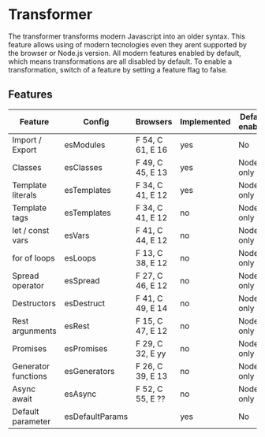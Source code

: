 Transformer
===========

The transformer transforms modern Javascript into an older syntax. This feature allows using of modern tecnologies even they arent supported by the browser or Node.js version. All modern features enabled by default, which means transformations are all disabled by default. To enable a transformation, switch of a feature by setting a feature flag to false.

Features
--------

| Feature             | Config             | Browsers         | Implemented | Default enabled |
| ------------------- | ------------------ | ---------------- | ----------- | --------------- |
| Import / Export     | esModules          | F 54, C 61, E 16 | yes         | No              |
| Classes             | esClasses          | F 49, C 45, E 13 | yes         | NodeJS only     |
| Template literals   | esTemplates        | F 34, C 41, E 12 | yes         | NodeJS only     |
| Template tags       | esTemplates        | F 34, C 41, E 12 | no          | NodeJS only     |
| let / const vars    | esVars             | F 41, C 44, E 12 | no          | NodeJS only     |
| for of loops        | esLoops            | F 13, C 38, E 12 | no          | NodeJS only     |
| Spread operator     | esSpread           | F 27, C 46, E 12 | no          | NodeJS only     |
| Destructors         | esDestruct         | F 41, C 49, E 14 | no          | NodeJS only     |
| Rest argunments     | esRest             | F 15, C 47, E 12 | no          | NodeJS only     |
| Promises            | esPromises         | F 29, C 32, E yy | no          | NodeJS only     |
| Generator functions | esGenerators       | F 26, C 39, E 13 | no          | NodeJS only     |
| Async await         | esAsync            | F 52, C 55, E ?? | no          | NodeJS only     |
| Default parameter   | esDefaultParams |                  | yes         | No              |
